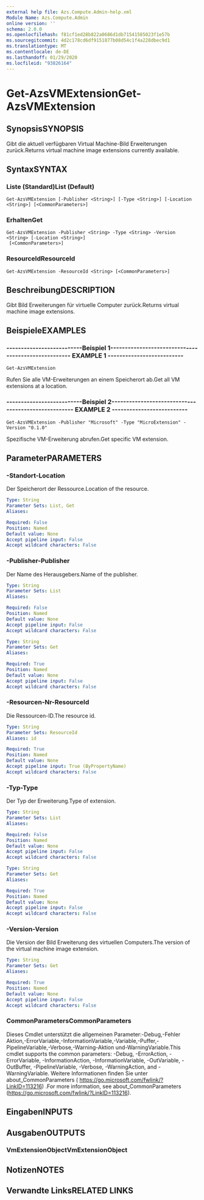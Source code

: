 ```yaml
---
external help file: Azs.Compute.Admin-help.xml
Module Name: Azs.Compute.Admin
online version: ''
schema: 2.0.0
ms.openlocfilehash: f81cf1ed28b822a0686d1db71541585023f1e57b
ms.sourcegitcommit: 4d2c178cd6df9151877b08d54c1f4a228dbec9d1
ms.translationtype: MT
ms.contentlocale: de-DE
ms.lasthandoff: 01/29/2020
ms.locfileid: "93826164"
---
```

# <span data-ttu-id="211a8-101">Get-AzsVMExtension</span><span class="sxs-lookup"><span data-stu-id="211a8-101">Get-AzsVMExtension</span></span>

## <span data-ttu-id="211a8-102">Synopsis</span><span class="sxs-lookup"><span data-stu-id="211a8-102">SYNOPSIS</span></span>
<span data-ttu-id="211a8-103">Gibt die aktuell verfügbaren Virtual Machine-Bild Erweiterungen zurück.</span><span class="sxs-lookup"><span data-stu-id="211a8-103">Returns virtual machine image extensions currently available.</span></span>

## <span data-ttu-id="211a8-104">Syntax</span><span class="sxs-lookup"><span data-stu-id="211a8-104">SYNTAX</span></span>

### <span data-ttu-id="211a8-105">Liste (Standard)</span><span class="sxs-lookup"><span data-stu-id="211a8-105">List (Default)</span></span>
```
Get-AzsVMExtension [-Publisher <String>] [-Type <String>] [-Location <String>] [<CommonParameters>]
```

### <span data-ttu-id="211a8-106">Erhalten</span><span class="sxs-lookup"><span data-stu-id="211a8-106">Get</span></span>
```
Get-AzsVMExtension -Publisher <String> -Type <String> -Version <String> [-Location <String>]
 [<CommonParameters>]
```

### <span data-ttu-id="211a8-107">ResourceId</span><span class="sxs-lookup"><span data-stu-id="211a8-107">ResourceId</span></span>
```
Get-AzsVMExtension -ResourceId <String> [<CommonParameters>]
```

## <span data-ttu-id="211a8-108">Beschreibung</span><span class="sxs-lookup"><span data-stu-id="211a8-108">DESCRIPTION</span></span>
<span data-ttu-id="211a8-109">Gibt Bild Erweiterungen für virtuelle Computer zurück.</span><span class="sxs-lookup"><span data-stu-id="211a8-109">Returns virtual machine image extensions.</span></span>

## <span data-ttu-id="211a8-110">Beispiele</span><span class="sxs-lookup"><span data-stu-id="211a8-110">EXAMPLES</span></span>

### <span data-ttu-id="211a8-111">--------------------------Beispiel 1--------------------------</span><span class="sxs-lookup"><span data-stu-id="211a8-111">-------------------------- EXAMPLE 1 --------------------------</span></span>
```
Get-AzsVMExtension
```

<span data-ttu-id="211a8-112">Rufen Sie alle VM-Erweiterungen an einem Speicherort ab.</span><span class="sxs-lookup"><span data-stu-id="211a8-112">Get all VM extensions at a location.</span></span>

### <span data-ttu-id="211a8-113">--------------------------Beispiel 2--------------------------</span><span class="sxs-lookup"><span data-stu-id="211a8-113">-------------------------- EXAMPLE 2 --------------------------</span></span>
```
Get-AzsVMExtension -Publisher "Microsoft" -Type "MicroExtension" -Version "0.1.0"
```

<span data-ttu-id="211a8-114">Spezifische VM-Erweiterung abrufen.</span><span class="sxs-lookup"><span data-stu-id="211a8-114">Get specific VM extension.</span></span>

## <span data-ttu-id="211a8-115">Parameter</span><span class="sxs-lookup"><span data-stu-id="211a8-115">PARAMETERS</span></span>

### <span data-ttu-id="211a8-116">-Standort</span><span class="sxs-lookup"><span data-stu-id="211a8-116">-Location</span></span>
<span data-ttu-id="211a8-117">Der Speicherort der Ressource.</span><span class="sxs-lookup"><span data-stu-id="211a8-117">Location of the resource.</span></span>

```yaml
Type: String
Parameter Sets: List, Get
Aliases: 

Required: False
Position: Named
Default value: None
Accept pipeline input: False
Accept wildcard characters: False
```

### <span data-ttu-id="211a8-118">-Publisher</span><span class="sxs-lookup"><span data-stu-id="211a8-118">-Publisher</span></span>
<span data-ttu-id="211a8-119">Der Name des Herausgebers.</span><span class="sxs-lookup"><span data-stu-id="211a8-119">Name of the publisher.</span></span>

```yaml
Type: String
Parameter Sets: List
Aliases: 

Required: False
Position: Named
Default value: None
Accept pipeline input: False
Accept wildcard characters: False
```

```yaml
Type: String
Parameter Sets: Get
Aliases: 

Required: True
Position: Named
Default value: None
Accept pipeline input: False
Accept wildcard characters: False
```

### <span data-ttu-id="211a8-120">-Resourcen-Nr</span><span class="sxs-lookup"><span data-stu-id="211a8-120">-ResourceId</span></span>
<span data-ttu-id="211a8-121">Die Ressourcen-ID.</span><span class="sxs-lookup"><span data-stu-id="211a8-121">The resource id.</span></span>

```yaml
Type: String
Parameter Sets: ResourceId
Aliases: id

Required: True
Position: Named
Default value: None
Accept pipeline input: True (ByPropertyName)
Accept wildcard characters: False
```

### <span data-ttu-id="211a8-122">-Typ</span><span class="sxs-lookup"><span data-stu-id="211a8-122">-Type</span></span>
<span data-ttu-id="211a8-123">Der Typ der Erweiterung.</span><span class="sxs-lookup"><span data-stu-id="211a8-123">Type of extension.</span></span>

```yaml
Type: String
Parameter Sets: List
Aliases: 

Required: False
Position: Named
Default value: None
Accept pipeline input: False
Accept wildcard characters: False
```

```yaml
Type: String
Parameter Sets: Get
Aliases: 

Required: True
Position: Named
Default value: None
Accept pipeline input: False
Accept wildcard characters: False
```

### <span data-ttu-id="211a8-124">-Version</span><span class="sxs-lookup"><span data-stu-id="211a8-124">-Version</span></span>
<span data-ttu-id="211a8-125">Die Version der Bild Erweiterung des virtuellen Computers.</span><span class="sxs-lookup"><span data-stu-id="211a8-125">The version of the virtual machine image extension.</span></span>

```yaml
Type: String
Parameter Sets: Get
Aliases: 

Required: True
Position: Named
Default value: None
Accept pipeline input: False
Accept wildcard characters: False
```

### <span data-ttu-id="211a8-126">CommonParameters</span><span class="sxs-lookup"><span data-stu-id="211a8-126">CommonParameters</span></span>
<span data-ttu-id="211a8-127">Dieses Cmdlet unterstützt die allgemeinen Parameter:-Debug,-Fehler Aktion,-ErrorVariable,-InformationVariable,-Variable,-Puffer,-PipelineVariable,-Verbose,-Warning-Aktion und-WarningVariable.</span><span class="sxs-lookup"><span data-stu-id="211a8-127">This cmdlet supports the common parameters: -Debug, -ErrorAction, -ErrorVariable, -InformationAction, -InformationVariable, -OutVariable, -OutBuffer, -PipelineVariable, -Verbose, -WarningAction, and -WarningVariable.</span></span> <span data-ttu-id="211a8-128">Weitere Informationen finden Sie unter about_CommonParameters ( https://go.microsoft.com/fwlink/?LinkID=113216) .</span><span class="sxs-lookup"><span data-stu-id="211a8-128">For more information, see about_CommonParameters (https://go.microsoft.com/fwlink/?LinkID=113216).</span></span>

## <span data-ttu-id="211a8-129">Eingaben</span><span class="sxs-lookup"><span data-stu-id="211a8-129">INPUTS</span></span>

## <span data-ttu-id="211a8-130">Ausgaben</span><span class="sxs-lookup"><span data-stu-id="211a8-130">OUTPUTS</span></span>

### <span data-ttu-id="211a8-131">VmExtensionObject</span><span class="sxs-lookup"><span data-stu-id="211a8-131">VmExtensionObject</span></span>

## <span data-ttu-id="211a8-132">Notizen</span><span class="sxs-lookup"><span data-stu-id="211a8-132">NOTES</span></span>

## <span data-ttu-id="211a8-133">Verwandte Links</span><span class="sxs-lookup"><span data-stu-id="211a8-133">RELATED LINKS</span></span>

